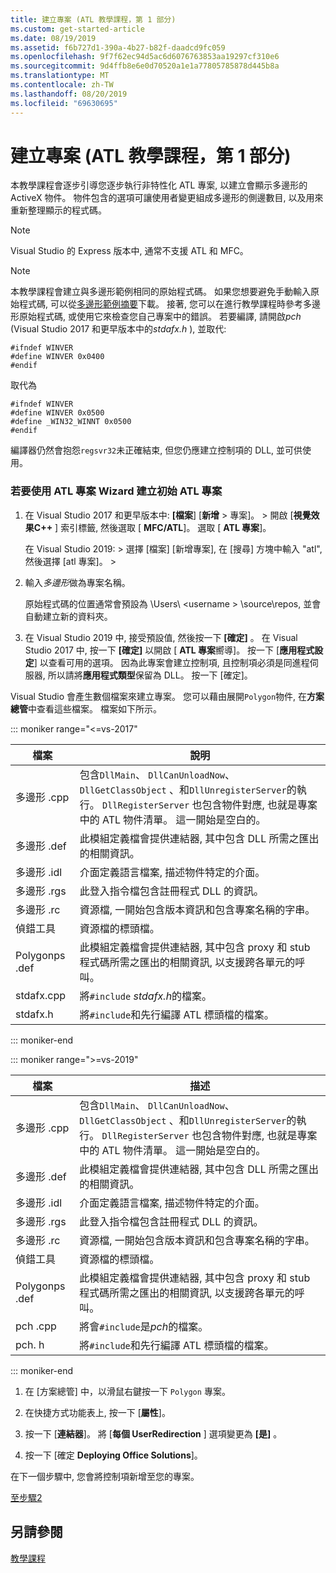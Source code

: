```yaml
---
title: 建立專案 (ATL 教學課程，第 1 部分)
ms.custom: get-started-article
ms.date: 08/19/2019
ms.assetid: f6b727d1-390a-4b27-b82f-daadcd9fc059
ms.openlocfilehash: 9f7f62ec94d5ac6d6076763853aa19297cf310e6
ms.sourcegitcommit: 9d4ffb8e6e0d70520a1e1a77805785878d445b8a
ms.translationtype: MT
ms.contentlocale: zh-TW
ms.lasthandoff: 08/20/2019
ms.locfileid: "69630695"
---
```

# <a name="creating-the-project-atl-tutorial-part-1"></a>建立專案 (ATL 教學課程，第 1 部分)

本教學課程會逐步引導您逐步執行非特性化 ATL 專案, 以建立會顯示多邊形的 ActiveX 物件。 物件包含的選項可讓使用者變更組成多邊形的側邊數目, 以及用來重新整理顯示的程式碼。

> [!NOTE]
> Visual Studio 的 Express 版本中, 通常不支援 ATL 和 MFC。

> [!NOTE]
> 本教學課程會建立與多邊形範例相同的原始程式碼。 如果您想要避免手動輸入原始程式碼, 可以從[多邊形範例摘要](https://github.com/Microsoft/VCSamples/tree/master/VC2008Samples/ATL/Controls/Polygon)下載。 接著, 您可以在進行教學課程時參考多邊形原始程式碼, 或使用它來檢查您自己專案中的錯誤。
> 若要編譯, 請開啟*pch* (Visual Studio 2017 和更早版本中的*stdafx.h* ), 並取代:
> ```
> #ifndef WINVER
> #define WINVER 0x0400
> #endif
> ```
> 取代為
> ```
> #ifndef WINVER
> #define WINVER 0x0500
> #define _WIN32_WINNT 0x0500
> #endif
> ```
> 編譯器仍然會抱怨`regsvr32`未正確結束, 但您仍應建立控制項的 DLL, 並可供使用。

### <a name="to-create-the-initial-atl-project-using-the-atl-project-wizard"></a>若要使用 ATL 專案 Wizard 建立初始 ATL 專案

1. 在 Visual Studio 2017 和更早版本中: **[檔案**] [**新增** > 專案]。  >  開啟 [**視覺效果C++**  ] 索引標籤, 然後選取 [ **MFC/ATL**]。 選取 [ **ATL 專案**]。

   在 Visual Studio 2019:  > 選擇 [檔案] [新增專案], 在 [搜尋] 方塊中輸入 "atl", 然後選擇 [atl 專案]。 > 

1. 輸入*多邊形*做為專案名稱。

    原始程式碼的位置通常會預設為 \Users\\ \<username > \source\repos, 並會自動建立新的資料夾。

1. 在 Visual Studio 2019 中, 接受預設值, 然後按一下 **[確定]** 。 
   在 Visual Studio 2017 中, 按一下 **[確定]** 以開啟 [ **ATL 專案**嚮導]。 按一下 [**應用程式設定**] 以查看可用的選項。 因為此專案會建立控制項, 且控制項必須是同進程伺服器, 所以請將**應用程式類型**保留為 DLL。 按一下 [確定]。

Visual Studio 會產生數個檔案來建立專案。 您可以藉由展開`Polygon`物件, 在**方案總管**中查看這些檔案。 檔案如下所示。

::: moniker range="<=vs-2017"

|檔案|說明|
|----------|-----------------|
|多邊形 .cpp|包含`DllMain`、 `DllCanUnloadNow`、 `DllGetClassObject` 、和`DllUnregisterServer`的執行。 `DllRegisterServer` 也包含物件對應, 也就是專案中的 ATL 物件清單。 這一開始是空白的。|
|多邊形 .def|此模組定義檔會提供連結器, 其中包含 DLL 所需之匯出的相關資訊。|
|多邊形 .idl|介面定義語言檔案, 描述物件特定的介面。|
|多邊形 .rgs|此登入指令檔包含註冊程式 DLL 的資訊。|
|多邊形 .rc|資源檔, 一開始包含版本資訊和包含專案名稱的字串。|
|偵錯工具|資源檔的標頭檔。|
|Polygonps .def|此模組定義檔會提供連結器, 其中包含 proxy 和 stub 程式碼所需之匯出的相關資訊, 以支援跨各單元的呼叫。|
|stdafx.cpp|將`#include` *stdafx.h*的檔案。|
|stdafx.h|將`#include`和先行編譯 ATL 標頭檔的檔案。|

::: moniker-end

::: moniker range=">=vs-2019"

|檔案|描述|
|----------|-----------------|
|多邊形 .cpp|包含`DllMain`、 `DllCanUnloadNow`、 `DllGetClassObject` 、和`DllUnregisterServer`的執行。 `DllRegisterServer` 也包含物件對應, 也就是專案中的 ATL 物件清單。 這一開始是空白的。|
|多邊形 .def|此模組定義檔會提供連結器, 其中包含 DLL 所需之匯出的相關資訊。|
|多邊形 .idl|介面定義語言檔案, 描述物件特定的介面。|
|多邊形 .rgs|此登入指令檔包含註冊程式 DLL 的資訊。|
|多邊形 .rc|資源檔, 一開始包含版本資訊和包含專案名稱的字串。|
|偵錯工具|資源檔的標頭檔。|
|Polygonps .def|此模組定義檔會提供連結器, 其中包含 proxy 和 stub 程式碼所需之匯出的相關資訊, 以支援跨各單元的呼叫。|
|pch .cpp|將會`#include`是*pch*的檔案。|
|pch. h|將`#include`和先行編譯 ATL 標頭檔的檔案。|

::: moniker-end

1. 在 [方案總管] 中，以滑鼠右鍵按一下 `Polygon` 專案。

1. 在快捷方式功能表上, 按一下 [**屬性**]。

1. 按一下 [**連結器**]。 將 [**每個 UserRedirection** ] 選項變更為 **[是]** 。

1. 按一下 [確定 **Deploying Office Solutions**]。

在下一個步驟中, 您會將控制項新增至您的專案。

[至步驟2](../atl/adding-a-control-atl-tutorial-part-2.md)

## <a name="see-also"></a>另請參閱

[教學課程](../atl/active-template-library-atl-tutorial.md)
